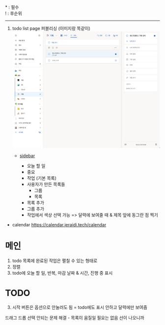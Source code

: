 \* : 필수  
\! : 후순위

---

1. todo list page 퍼블리싱 (이미지랑 똑같이)
   ![](/public/todo-list.png)

   - [sidebar](https://ui.shadcn.com/blocks/sidebar#sidebar-07)

     - 오늘 할 일
     - 중요
     - 작업 (기본 목록)
     - 사용자가 만든 목록들
       - 그룹
       - 목록
     - 목록 추가
     - 그룹 추가
     - 작업에서 색상 선택 가능 => 달력에 보여줄 때 & 제목 앞에 동그란 점 찍기

- calendar
  https://calendar.jeraidi.tech/calendar

# 메인

1. todo 목록에 완료된 작업은 펼칠 수 있는 형태로
2. 정렬
3. todo에 오늘 할 일, 반복, 마감 날짜 & 시간, 진행 중 표시

# TODO

3. 시작 버튼은 옵션으로 안눌러도 됨 = todo에도 표시 안하고 달력에만 보여줌

드래그 드롭 선택 안되는 문제 해결 - 목록이 움질일 필요는 없음 선이 나오니까
